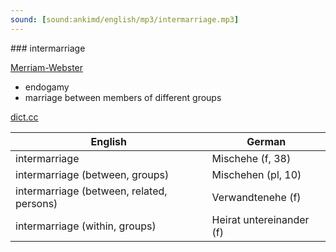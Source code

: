 ```yaml
---
sound: [sound:ankimd/english/mp3/intermarriage.mp3]
---
```


\### intermarriage

[Merriam-Webster](https://www.merriam-webster.com/dictionary/intermarriage)

- endogamy
- marriage between members of different groups

[dict.cc](https://www.dict.cc/intermarriage)

| English        | German       |
| -------------- | ------------ |
| intermarriage | Mischehe (f, 38) |
| intermarriage (between, groups) | Mischehen (pl, 10) |
| intermarriage (between, related, persons) | Verwandtenehe (f) |
| intermarriage (within, groups) | Heirat untereinander (f) |
